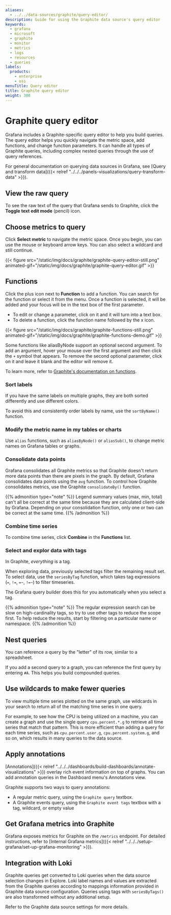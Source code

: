 ```yaml
---
aliases:
  - ../../data-sources/graphite/query-editor/
description: Guide for using the Graphite data source's query editor
keywords:
  - grafana
  - microsoft
  - graphite
  - monitor
  - metrics
  - logs
  - resources
  - queries
labels:
  products:
    - enterprise
    - oss
menuTitle: Query editor
title: Graphite query editor
weight: 300
---
```


# Graphite query editor

Grafana includes a Graphite-specific query editor to help you build queries.
The query editor helps you quickly navigate the metric space, add functions, and change function parameters.
It can handle all types of Graphite queries, including complex nested queries through the use of query references.

For general documentation on querying data sources in Grafana, see [Query and transform data]({{< relref "../../../panels-visualizations/query-transform-data" >}}).

## View the raw query

To see the raw text of the query that Grafana sends to Graphite, click the **Toggle text edit mode** (pencil) icon.

## Choose metrics to query

Click **Select metric** to navigate the metric space.
Once you begin, you can use the mouse or keyboard arrow keys.
You can also select a wildcard and still continue.

{{< figure src="/static/img/docs/graphite/graphite-query-editor-still.png" animated-gif="/static/img/docs/graphite/graphite-query-editor.gif" >}}

## Functions

Click the plus icon next to **Function** to add a function. You can search for the function or select it from the menu. Once
a function is selected, it will be added and your focus will be in the text box of the first parameter.

- To edit or change a parameter, click on it and it will turn into a text box.
- To delete a function, click the function name followed by the x icon.

{{< figure src="/static/img/docs/graphite/graphite-functions-still.png" animated-gif="/static/img/docs/graphite/graphite-functions-demo.gif" >}}

Some functions like aliasByNode support an optional second argument. To add an argument, hover your mouse over the first argument and then click the `+` symbol that appears. To remove the second optional parameter, click on it and leave it blank and the editor will remove it.

To learn more, refer to [Graphite's documentation on functions](https://graphite.readthedocs.io/en/latest/functions.html).

### Sort labels

If you have the same labels on multiple graphs, they are both sorted differently and use different colors.

To avoid this and consistently order labels by name, use the `sortByName()` function.

### Modify the metric name in my tables or charts

Use `alias` functions, such as `aliasByNode()` or `aliasSub()`, to change metric names on Grafana tables or graphs.

### Consolidate data points

Grafana consolidates all Graphite metrics so that Graphite doesn't return more data points than there are pixels in the graph.
By default, Grafana consolidates data points using the `avg` function.
To control how Graphite consolidates metrics, use the Graphite `consolidateBy()` function.

{{% admonition type="note" %}}
Legend summary values (max, min, total) can't all be correct at the same time because they are calculated client-side by Grafana.
Depending on your consolidation function, only one or two can be correct at the same time.
{{% /admonition %}}

### Combine time series

To combine time series, click **Combine** in the **Functions** list.

### Select and explor data with tags

In Graphite, _everything_ is a tag.

When exploring data, previously selected tags filter the remaining result set.
To select data, use the `seriesByTag` function, which takes tag expressions (`=`, `!=`, `=~`, `!=~`) to filter timeseries.

The Grafana query builder does this for you automatically when you select a tag.

{{% admonition type="note" %}}
The regular expression search can be slow on high-cardinality tags, so try to use other tags to reduce the scope first.
To help reduce the results, start by filtering on a particular name or namespace.
{{% /admonition %}}

## Nest queries

You can reference a query by the "letter" of its row, similar to a spreadsheet.

If you add a second query to a graph, you can reference the first query by entering `#A`.
This helps you build compounded queries.

## Use wildcards to make fewer queries

To view multiple time series plotted on the same graph, use wildcards in your search to return all of the matching time series in one query.

For example, to see how the CPU is being utilized on a machine, you can create a graph and use the single query `cpu.percent.*.g` to retrieve all time series that match that pattern.
This is more efficient than adding a query for each time series, such as `cpu.percent.user.g`, `cpu.percent.system.g`, and so on, which results in many queries to the data source.

## Apply annotations

[Annotations]({{< relref "../../../dashboards/build-dashboards/annotate-visualizations" >}}) overlay rich event information on top of graphs.
You can add annotation queries in the Dashboard menu's Annotations view.

Graphite supports two ways to query annotations:

- A regular metric query, using the `Graphite query` textbox.
- A Graphite events query, using the `Graphite event tags` textbox with a tag, wildcard, or empty value

## Get Grafana metrics into Graphite

Grafana exposes metrics for Graphite on the `/metrics` endpoint.
For detailed instructions, refer to [Internal Grafana metrics]({{< relref "../../../setup-grafana/set-up-grafana-monitoring" >}}).

## Integration with Loki

Graphite queries get converted to Loki queries when the data source selection changes in Explore. Loki label names and values are extracted from the Graphite queries according to mappings information provided in Graphite data source configuration. Queries using tags with `seriesByTags()` are also transformed without any additional setup.

Refer to the Graphite data source settings for more details.
